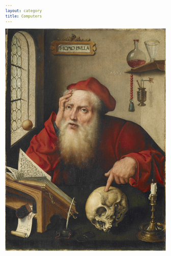 ```yaml
---
layout: category
title: Computers
---
```


<img alt="Science bottles in the background, death & God on my mind." src="/_images/Computers.png"/>
<img alt="" title="" src="https://raw.githubusercontent.com/VanitasVanitatum/VanitasVanitatum.github.io/master/_images/.png"/>

